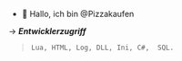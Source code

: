 - 👋 Hallo, ich bin @Pizzakaufen



-> ***Entwicklerzugriff***
> ``Lua, HTML, Log, DLL, Ini, C#,  SQL.``